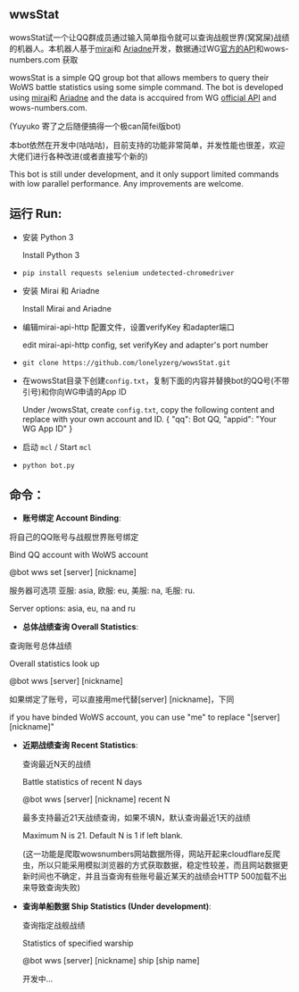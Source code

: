 ## wwsStat
wowsStat试一个让QQ群成员通过输入简单指令就可以查询战舰世界(窝窝屎)战绩的机器人。本机器人基于[mirai](https://github.com/mamoe/mirai)和 [Ariadne](https://github.com/GraiaProject/Ariadne)开发，数据通过WG[官方的API](https://developers.wargaming.net/reference/)和wows-numbers.com 获取

wowsStat is a simple QQ group bot that allows members to query their WoWS battle statistics using some simple command. The bot is developed using [mirai](https://github.com/mamoe/mirai)和 [Ariadne](https://github.com/GraiaProject/Ariadne) and the data is accquired from WG [official API](https://developers.wargaming.net/reference/) and wows-numbers.com.

(Yuyuko 寄了之后随便搞得一个极can简fei版bot)

本bot依然在开发中(咕咕咕)，目前支持的功能非常简单，并发性能也很差，欢迎大佬们进行各种改进(或者直接写个新的)

This bot is still under development, and it only support limited commands with low parallel performance. Any improvements are welcome.

## 运行 Run:
- 安装 Python 3

  Install Python 3
- `pip install requests selenium undetected-chromedriver`
- 安装 Mirai 和 Ariadne

  Install Mirai and Ariadne
- 编辑mirai-api-http 配置文件，设置verifyKey 和adapter端口

  edit mirai-api-http config, set verifyKey and adapter's port number
- `git clone https://github.com/lonelyzerg/wowsStat.git`
- 在wowsStat目录下创建`config.txt`，复制下面的内容并替换bot的QQ号(不带引号)和你向WG申请的App ID

  Under /wowsStat, create `config.txt`, copy the following content and replace with your own account and ID.
{
  "qq": Bot QQ,
  "appid": "Your WG App ID"
}

- 启动 `mcl` / Start `mcl`
- `python bot.py`



## 命令：
- **账号绑定 Account Binding**: 

将自己的QQ账号与战舰世界账号绑定

Bind QQ account with WoWS account

  @bot wws set [server] [nickname]

  服务器可选项 亚服: asia, 欧服: eu, 美服: na, 毛服: ru.

  Server options: asia, eu, na and ru

- **总体战绩查询 Overall Statistics**: 

查询账号总体战绩

Overall statistics look up

  @bot wws [server] [nickname]
  
  如果绑定了账号，可以直接用me代替[server] [nickname]，下同

  if you have binded WoWS account, you can use "me" to replace "[server] [nickname]"
  
- **近期战绩查询 Recent Statistics**:

  查询最近N天的战绩

  Battle statistics of recent N days

  @bot wws [server] [nickname] recent N

  最多支持最近21天战绩查询，如果不填N，默认查询最近1天的战绩

  Maximum N is 21. Default N is 1 if left blank.
 
  (这一功能是爬取wowsnumbers网站数据所得，网站开起来cloudflare反爬虫，所以只能采用模拟浏览器的方式获取数据，稳定性较差，而且网站数据更新时间也不确定，并且当查询有些账号最近某天的战绩会HTTP 500加载不出来导致查询失败)
 
- **查询单船数据 Ship Statistics (Under development)**:

  查询指定战舰战绩

  Statistics of specified warship

  @bot wws [server] [nickname] ship [ship name]

  开发中...



